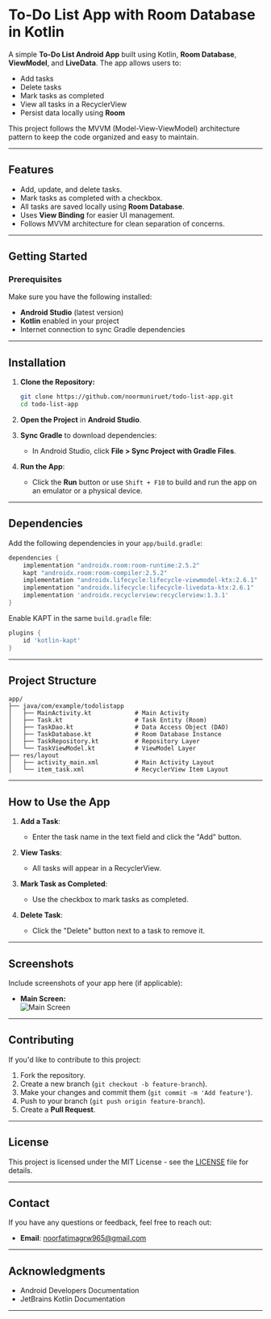 # **To-Do List App with Room Database in Kotlin**  

A simple **To-Do List Android App** built using Kotlin, **Room Database**, **ViewModel**, and **LiveData**. The app allows users to:
- Add tasks  
- Delete tasks  
- Mark tasks as completed  
- View all tasks in a RecyclerView  
- Persist data locally using **Room**  

This project follows the MVVM (Model-View-ViewModel) architecture pattern to keep the code organized and easy to maintain.

---

## **Features**
- Add, update, and delete tasks.
- Mark tasks as completed with a checkbox.
- All tasks are saved locally using **Room Database**.
- Uses **View Binding** for easier UI management.
- Follows MVVM architecture for clean separation of concerns.

---

## **Getting Started**

### **Prerequisites**
Make sure you have the following installed:
- **Android Studio** (latest version)
- **Kotlin** enabled in your project
- Internet connection to sync Gradle dependencies

---

## **Installation**

1. **Clone the Repository:**
   ```bash
   git clone https://github.com/noormuniruet/todo-list-app.git
   cd todo-list-app
   ```
   
2. **Open the Project** in **Android Studio**.

3. **Sync Gradle** to download dependencies:
   - In Android Studio, click **File > Sync Project with Gradle Files**.

4. **Run the App**:
   - Click the **Run** button or use `Shift + F10` to build and run the app on an emulator or a physical device.

---

## **Dependencies**

Add the following dependencies in your `app/build.gradle`:
```groovy
dependencies {
    implementation "androidx.room:room-runtime:2.5.2"
    kapt "androidx.room:room-compiler:2.5.2"
    implementation "androidx.lifecycle:lifecycle-viewmodel-ktx:2.6.1"
    implementation "androidx.lifecycle:lifecycle-livedata-ktx:2.6.1"
    implementation 'androidx.recyclerview:recyclerview:1.3.1'
}
```

Enable KAPT in the same `build.gradle` file:
```groovy
plugins {
    id 'kotlin-kapt'
}
```

---

## **Project Structure**

```plaintext
app/
├── java/com/example/todolistapp
│   ├── MainActivity.kt            # Main Activity
│   ├── Task.kt                    # Task Entity (Room)
│   ├── TaskDao.kt                 # Data Access Object (DAO)
│   ├── TaskDatabase.kt            # Room Database Instance
│   ├── TaskRepository.kt          # Repository Layer
│   └── TaskViewModel.kt           # ViewModel Layer
├── res/layout
│   ├── activity_main.xml          # Main Activity Layout
│   └── item_task.xml              # RecyclerView Item Layout
```

---

## **How to Use the App**

1. **Add a Task**:  
   - Enter the task name in the text field and click the "Add" button.

2. **View Tasks**:  
   - All tasks will appear in a RecyclerView.

3. **Mark Task as Completed**:  
   - Use the checkbox to mark tasks as completed.

4. **Delete Task**:  
   - Click the "Delete" button next to a task to remove it.

---

## **Screenshots**

Include screenshots of your app here (if applicable):
- **Main Screen:**  
  ![Main Screen](path/to/screenshot1.png)

---

## **Contributing**

If you'd like to contribute to this project:
1. Fork the repository.
2. Create a new branch (`git checkout -b feature-branch`).
3. Make your changes and commit them (`git commit -m 'Add feature'`).
4. Push to your branch (`git push origin feature-branch`).
5. Create a **Pull Request**.

---

## **License**

This project is licensed under the MIT License - see the [LICENSE](LICENSE) file for details.

---

## **Contact**

If you have any questions or feedback, feel free to reach out:
- **Email**: noorfatimagrw965@gmail.com  

---

## **Acknowledgments**

- Android Developers Documentation  
- JetBrains Kotlin Documentation  

---
